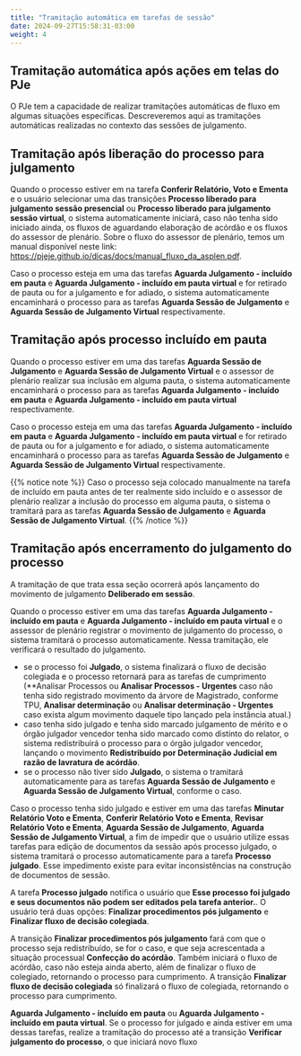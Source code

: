 ```yaml
---
title: "Tramitação automática em tarefas de sessão"
date: 2024-09-27T15:58:31-03:00
weight: 4
---
```


## Tramitação automática após ações em telas do PJe

O PJe tem a capacidade de realizar tramitações automáticas de fluxo em algumas situações específicas. Descreveremos aqui as tramitações automáticas realizadas no contexto das sessões de julgamento.

## Tramitação após liberação do processo para julgamento

Quando o processo estiver em na tarefa **Conferir Relatório, Voto e Ementa** e o usuário selecionar uma das transições **Processo liberado para julgamento sessão presencial** ou **Processo liberado para julgamento sessão virtual**, o sistema automaticamente iniciará, caso não tenha sido iniciado ainda, os fluxos de aguardando elaboração de acórdão e os fluxos do assessor de plenário. Sobre o fluxo do assessor de plenário, temos um manual disponível neste link: https://pjeje.github.io/dicas/docs/manual_fluxo_da_asplen.pdf.

Caso o processo esteja em uma das tarefas **Aguarda Julgamento - incluído em pauta** e **Aguarda Julgamento - incluído em pauta virtual** e for retirado de pauta ou for a julgamento e for adiado,  o sistema automaticamente encaminhará o processo para as tarefas **Aguarda Sessão de Julgamento** e **Aguarda Sessão de Julgamento Virtual** respectivamente.

## Tramitação após processo incluído em pauta

Quando o processo estiver em uma das tarefas **Aguarda Sessão de Julgamento** e **Aguarda Sessão de Julgamento Virtual** e o assessor de plenário realizar sua inclusão em alguma pauta, o sistema automaticamente encaminhará o processo para as tarefas **Aguarda Julgamento - incluído em pauta** e **Aguarda Julgamento - incluído em pauta virtual** respectivamente.

Caso o processo esteja em uma das tarefas **Aguarda Julgamento - incluído em pauta** e **Aguarda Julgamento - incluído em pauta virtual** e for retirado de pauta ou for a julgamento e for adiado,  o sistema automaticamente encaminhará o processo para as tarefas **Aguarda Sessão de Julgamento** e **Aguarda Sessão de Julgamento Virtual** respectivamente.

{{% notice note %}}
Caso o processo seja colocado manualmente na tarefa de incluído em pauta antes de ter realmente sido incluído e o assessor de plenário realizar a inclusão do processo em alguma pauta, o sistema o tramitará para as tarefas **Aguarda Sessão de Julgamento** e **Aguarda Sessão de Julgamento Virtual**. 
{{% /notice %}}

## Tramitação após encerramento do julgamento do processo

A tramitação de que trata essa seção ocorrerá após lançamento do movimento de julgamento **Deliberado em sessão**.

Quando o processo estiver em uma das tarefas **Aguarda Julgamento - incluído em pauta** e **Aguarda Julgamento - incluído em pauta virtual** e o assessor de plenário registrar o movimento de julgamento do processo, o sistema tramitará o processo automaticamente. Nessa tramitação, ele verificará o resultado do julgamento.

+ se o processo foi **Julgado**, o sistema finalizará o fluxo de decisão colegiada e o processo retornará para as tarefas de cumprimento (**Analisar Processos ou **Analisar Processos - Urgentes** caso não tenha sido registrado movimento da árvore de Magistrado, conforme TPU,  **Analisar determinação** ou **Analisar determinação - Urgentes** caso exista algum movimento daquele tipo lançado pela instância atual.)
+ caso tenha sido julgado e tenha sido marcado julgamento de mérito e o órgão julgador vencedor tenha sido marcado como distinto do relator, o sistema redistribuirá o processo para o órgão julgador vencedor, lançando o movimento **Redistribuído por Determinação Judicial em razão de lavratura de acórdão**.
+ se o processo não tiver sido **Julgado**, o sistema o tramitará automaticamente para as tarefas **Aguarda Sessão de Julgamento** e **Aguarda Sessão de Julgamento Virtual**, conforme o caso.

Caso o processo tenha sido julgado e estiver em uma das tarefas **Minutar Relatório Voto e Ementa**, **Conferir Relatório Voto e Ementa**, **Revisar Relatório Voto e Ementa**, **Aguarda Sessão de Julgamento**, **Aguarda Sessão de Julgamento Virtual**, a fim de impedir que o usuário utilize essas tarefas para edição de documentos da sessão após processo julgado, o sistema tramitará o processo automaticamente para a tarefa **Processo julgado**. Esse impedimento existe para evitar inconsistências na construção de documentos de sessão. 

A tarefa **Processo julgado** notifica o usuário que **Esse processo foi julgado e seus documentos não podem ser editados pela tarefa anterior.**. O usuário terá duas opções: **Finalizar procedimentos pós julgamento** e **Finalizar fluxo de decisão colegiada**.

A transição **Finalizar procedimentos pós julgamento** fará com que o processo seja redistribuído, se for o caso, e que seja acrescentada a situação processual **Confecção do acórdão**. Também iniciará o fluxo de acórdão, caso não esteja ainda aberto, além de finalizar o fluxo de colegiado, retornando o processo para cumprimento. A transição **Finalizar fluxo de decisão colegiada** só finalizará o fluxo de colegiada, retornando o processo para cumprimento.

**Aguarda Julgamento - incluído em pauta** ou **Aguarda Julgamento - incluído em pauta virtual**. Se o processo for julgado e ainda estiver em uma dessas tarefas, realize a tramitação do processo até a transição **Verificar julgamento do processo**, o que iniciará novo fluxo 
